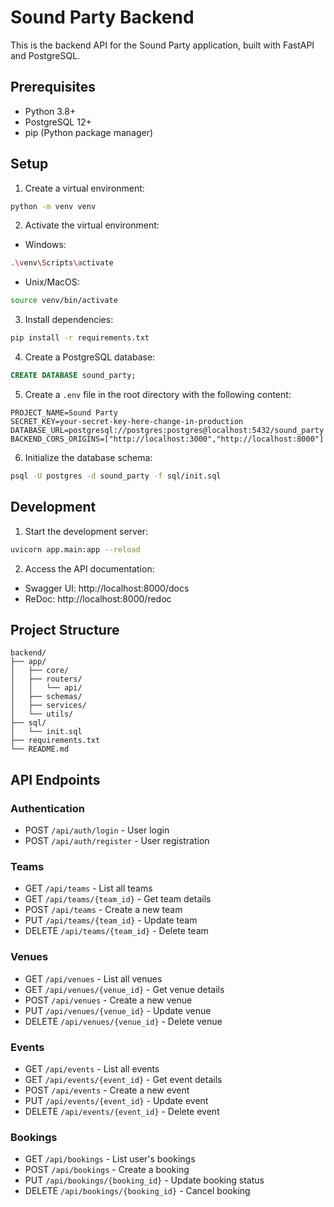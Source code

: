 # Sound Party Backend

This is the backend API for the Sound Party application, built with FastAPI and PostgreSQL.

## Prerequisites

- Python 3.8+
- PostgreSQL 12+
- pip (Python package manager)

## Setup

1. Create a virtual environment:
```bash
python -m venv venv
```

2. Activate the virtual environment:
- Windows:
```bash
.\venv\Scripts\activate
```
- Unix/MacOS:
```bash
source venv/bin/activate
```

3. Install dependencies:
```bash
pip install -r requirements.txt
```

4. Create a PostgreSQL database:
```sql
CREATE DATABASE sound_party;
```

5. Create a `.env` file in the root directory with the following content:
```env
PROJECT_NAME=Sound Party
SECRET_KEY=your-secret-key-here-change-in-production
DATABASE_URL=postgresql://postgres:postgres@localhost:5432/sound_party
BACKEND_CORS_ORIGINS=["http://localhost:3000","http://localhost:8000"]
```

6. Initialize the database schema:
```bash
psql -U postgres -d sound_party -f sql/init.sql
```

## Development

1. Start the development server:
```bash
uvicorn app.main:app --reload
```

2. Access the API documentation:
- Swagger UI: http://localhost:8000/docs
- ReDoc: http://localhost:8000/redoc

## Project Structure

```
backend/
├── app/
│   ├── core/
│   ├── routers/
│   │   └── api/
│   ├── schemas/
│   ├── services/
│   └── utils/
├── sql/
│   └── init.sql
├── requirements.txt
└── README.md
```

## API Endpoints

### Authentication
- POST `/api/auth/login` - User login
- POST `/api/auth/register` - User registration

### Teams
- GET `/api/teams` - List all teams
- GET `/api/teams/{team_id}` - Get team details
- POST `/api/teams` - Create a new team
- PUT `/api/teams/{team_id}` - Update team
- DELETE `/api/teams/{team_id}` - Delete team

### Venues
- GET `/api/venues` - List all venues
- GET `/api/venues/{venue_id}` - Get venue details
- POST `/api/venues` - Create a new venue
- PUT `/api/venues/{venue_id}` - Update venue
- DELETE `/api/venues/{venue_id}` - Delete venue

### Events
- GET `/api/events` - List all events
- GET `/api/events/{event_id}` - Get event details
- POST `/api/events` - Create a new event
- PUT `/api/events/{event_id}` - Update event
- DELETE `/api/events/{event_id}` - Delete event

### Bookings
- GET `/api/bookings` - List user's bookings
- POST `/api/bookings` - Create a booking
- PUT `/api/bookings/{booking_id}` - Update booking status
- DELETE `/api/bookings/{booking_id}` - Cancel booking 